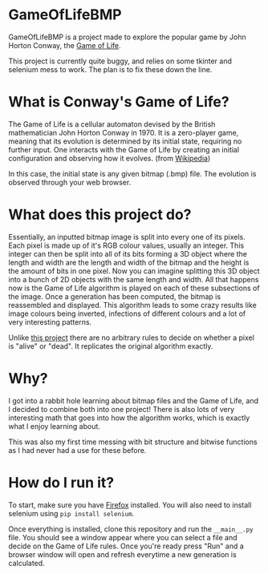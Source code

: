 # GameOfLifeBMP
GameOfLifeBMP is a project made to explore the popular game by John Horton Conway, the [Game of Life](https://en.wikipedia.org/wiki/Conway%27s_Game_of_Life).

This project is currently quite buggy, and relies on some tkinter and selenium mess to work. The plan is to fix these down the line.

# What is Conway's Game of Life?
The Game of Life is a cellular automaton devised by the British mathematician John Horton Conway in 1970. It is a zero-player game, meaning that its evolution is determined by its initial state, requiring no further input. 
One interacts with the Game of Life by creating an initial configuration and observing how it evolves. (from [Wikipedia](https://en.wikipedia.org/wiki/Conway%27s_Game_of_Life))

In this case, the initial state is any given bitmap (.bmp) file. The evolution is observed through your web browser.

# What does this project do?
Essentially, an inputted bitmap image is split into every one of its pixels. Each pixel is made up of it's RGB colour values, usually an integer. This integer can then be split into all of its bits forming a 3D object where the length and width are the length and width of the bitmap and the height is the amount of bits in one pixel. Now you can imagine splitting this 3D object into a bunch of 2D objects with the same length and width. All that happens now is the Game of Life algorithm is played on each of these subsections of the image. Once a generation has been computed, the bitmap is reassembled and displayed.
This algorithm leads to some crazy results like image colours being inverted, infections of different colours and a lot of very interesting patterns.

Unlike [this project](https://www.stringham.me/conway/) there are no arbitrary rules to decide on whether a pixel is "alive" or "dead". It replicates the original algorithm exactly.

# Why?
I got into a rabbit hole learning about bitmap files and the Game of Life, and I decided to combine both into one project! There is also lots of very interesting math that goes into how the algorithm works, which is exactly what I enjoy learning about.

This was also my first time messing with bit structure and bitwise functions as I had never had a use for these before.

# How do I run it?
To start, make sure you have [Firefox](https://www.mozilla.org/en-CA/firefox/new/) installed.
You will also need to install selenium using `pip install selenium`.

Once everything is installed, clone this repository and run the `__main__.py` file. You should see a window appear where you can select a file and decide on the Game of Life rules. 
Once you're ready press "Run" and a browser window will open and refresh everytime a new generation is calculated.
